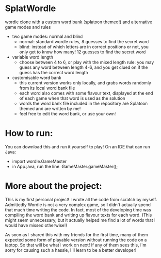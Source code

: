 # SplatWordle
wordle clone with a custom word bank (splatoon themed!) and alternative game modes and rules

- two game modes: normal and blind
    - normal: standard wordle rules, 8 guesses to find the secret word
    - blind: instead of which letters are in correct positions or not, you only get to know how many! 12 guesses to find the secret word
- variable word length
    - choose between 4 to 6, or play with the mixed length rule: you may guess any word between length 4-6, and you get clued on if the guess has the correct word length
- customisable word bank
    - this current version works only locally, and grabs words randomly from its local word bank file
    - each word also comes with some flavour text, displayed at the end of each game when that word is used as the solution
    - words the word bank file included in the repository are Splatoon themed and are written by me!
    - feel free to edit the word bank, or use your own!



# How to run:
You can download this and run it yourself to play! On an IDE that can run Java:
- import wordle.GameMaster
- in App.java, run the line: GameMaster.gameMaster();



# More about the project:
This is my first personal project! I wrote all the code from scratch by myself. Admittedly Wordle is not a very complex game, so I didn't actually spend that much time writing the code. In fact, most of the developing time was compiling the word bank and writing up flavour texts for each word. (This might seem unnecessary, but it actually helped me find a lot of words that I would have missed otherwise!)

As soon as I shared this with my friends for the first time, many of them expected some form of playable version without running the code on a laptop. So that will be what I work on next! If any of them sees this, I'm sorry for causing such a hassle, I'll learn to be a better developer!
